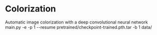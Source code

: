 # Colorization
Automatic image colorization with a deep convolutional neural network
main.py -e -p 1 --resume pretrained/checkpoint-trained.pth.tar -b 1 data/


